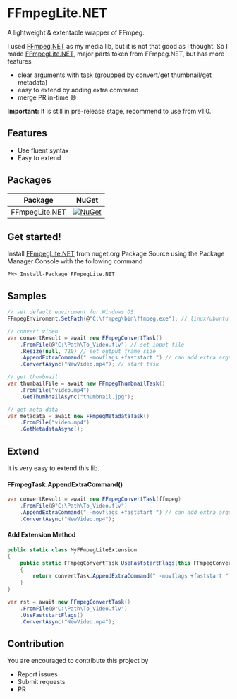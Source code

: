 # FFmpegLite.NET
A lightweight & extentable wrapper of FFmpeg.

I used [FFmpeg.NET](https://github.com/cmxl/FFmpeg.NET) as my media lib, but it is not that good as I thought. So I made [FFmpegLite.NET](https://github.com/chadzhao/FFmpegLite.NET), major parts token from FFmpeg.NET, but has more features

- clear arguments with task (groupped by convert/get thumbnail/get metadata)
- easy to extend by adding extra command
- merge PR in-time :smile:

**Important:** It is still in pre-release stage, recommend to use from v1.0.

## Features
- Use fluent syntax
- Easy to extend

## Packages

| Package | NuGet |
| --- | --- |
| FFmpegLite.NET | [![NuGet](https://buildstats.info/nuget/FFmpegLite.NET)](https://www.nuget.org/packages/FFmpegLite.NET) |

## Get started!

Install [FFmpegLite.NET](https://github.com/chadzhao/FFmpegLite.NET) from nuget.org Package Source using the Package Manager Console with the following command

    PM> Install-Package FFmpegLite.NET

## Samples

``` C#
// set default enviroment for Windows OS
FFmpegEnviroment.SetPath(@"C:\ffmpeg\bin\ffmpeg.exe"); // linux/ubuntu with ffmpeg installed just skip this step

// convert video
var convertResult = await new FFmpegConvertTask()
    .FromFile(@"C:\Path\To_Video.flv") // set input file
    .Resize(null, 720) // set output frame size
    .AppendExtraCommand(" -movflags +faststart ") // can add extra arguments 
    .ConvertAsync("NewVideo.mp4"); // start task

// get thumbnail
var thumbailFile = await new FFmpegThumbnailTask()
    .FromFile("video.mp4")
    .GetThumbnailAsync("thumbnail.jpg");

// get meta data
var metadata = await new FFmpegMetadataTask()
    .FromFile("video.mp4")
    .GetMetadataAsync();

```

## Extend

It is very easy to extend this lib.

#### FFmpegTask.AppendExtraCommand()

``` C#
var convertResult = await new FFmpegConvertTask(ffmpeg)
    .FromFile(@"C:\Path\To_Video.flv")
    .AppendExtraCommand(" -movflags +faststart ") // can add extra arguments 
    .ConvertAsync("NewVideo.mp4");
```

#### Add Extension Method
``` C#
public static class MyFFmpegLiteExtension
{
    public static FFmpegConvertTask UseFaststartFlags(this FFmpegConvertTask convertTask)
    {
        return convertTask.AppendExtraCommand(" -movflags +faststart ");
    }
}

var rst = await new FFmpegConvertTask()
    .FromFile(@"C:\Path\To_Video.flv")
    .UseFaststartFlags()
    .ConvertAsync("NewVideo.mp4");
```

## Contribution

You are encouraged to contribute this project by 
- Report issues
- Submit requests
- PR
